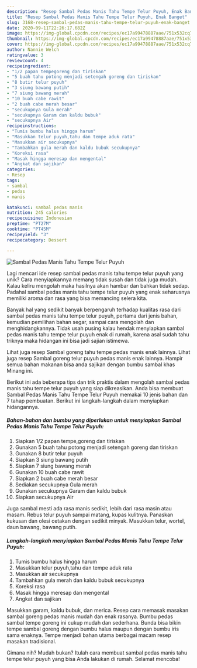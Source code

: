 ```yaml
---
description: "Resep Sambal Pedas Manis Tahu Tempe Telur Puyuh, Enak Banget"
title: "Resep Sambal Pedas Manis Tahu Tempe Telur Puyuh, Enak Banget"
slug: 3168-resep-sambal-pedas-manis-tahu-tempe-telur-puyuh-enak-banget
date: 2020-09-11T22:26:17.682Z
image: https://img-global.cpcdn.com/recipes/ec17a99478887aae/751x532cq70/sambal-pedas-manis-tahu-tempe-telur-puyuh-foto-resep-utama.jpg
thumbnail: https://img-global.cpcdn.com/recipes/ec17a99478887aae/751x532cq70/sambal-pedas-manis-tahu-tempe-telur-puyuh-foto-resep-utama.jpg
cover: https://img-global.cpcdn.com/recipes/ec17a99478887aae/751x532cq70/sambal-pedas-manis-tahu-tempe-telur-puyuh-foto-resep-utama.jpg
author: Nannie Welch
ratingvalue: 3
reviewcount: 4
recipeingredient:
- "1/2 papan tempegoreng dan tiriskan"
- "5 buah tahu potong menjadi setengah goreng dan tiriskan"
- "8 butir telur puyuh"
- "3 siung bawang putih"
- "7 siung bawang merah"
- "10 buah cabe rawit"
- "2 buah cabe merah besar"
- "secukupnya Gula merah"
- "secukupnya Garam dan kaldu bubuk"
- "secukupnya Air"
recipeinstructions:
- "Tumis bumbu halus hingga harum"
- "Masukkan telur puyuh,tahu dan tempe aduk rata"
- "Masukkan air secukupnya"
- "Tambahkan gula merah dan kaldu bubuk secukupnya"
- "Koreksi rasa"
- "Masak hingga meresap dan mengental"
- "Angkat dan sajikan"
categories:
- Resep
tags:
- sambal
- pedas
- manis

katakunci: sambal pedas manis 
nutrition: 245 calories
recipecuisine: Indonesian
preptime: "PT27M"
cooktime: "PT45M"
recipeyield: "3"
recipecategory: Dessert

---
```



![Sambal Pedas Manis Tahu Tempe Telur Puyuh](https://img-global.cpcdn.com/recipes/ec17a99478887aae/751x532cq70/sambal-pedas-manis-tahu-tempe-telur-puyuh-foto-resep-utama.jpg)

Lagi mencari ide resep sambal pedas manis tahu tempe telur puyuh yang unik? Cara menyiapkannya memang tidak susah dan tidak juga mudah. Kalau keliru mengolah maka hasilnya akan hambar dan bahkan tidak sedap. Padahal sambal pedas manis tahu tempe telur puyuh yang enak seharusnya memiliki aroma dan rasa yang bisa memancing selera kita.

Banyak hal yang sedikit banyak berpengaruh terhadap kualitas rasa dari sambal pedas manis tahu tempe telur puyuh, pertama dari jenis bahan, kemudian pemilihan bahan segar, sampai cara mengolah dan menghidangkannya. Tidak usah pusing kalau hendak menyiapkan sambal pedas manis tahu tempe telur puyuh enak di rumah, karena asal sudah tahu triknya maka hidangan ini bisa jadi sajian istimewa.

Lihat juga resep Sambal goreng tahu tempe pedas manis enak lainnya. Lihat juga resep Sambal goreng telur puyuh pedas manis enak lainnya. Hampir semua bahan makanan bisa anda sajikan dengan bumbu sambal khas Minang ini.


Berikut ini ada beberapa tips dan trik praktis dalam mengolah sambal pedas manis tahu tempe telur puyuh yang siap dikreasikan. Anda bisa membuat Sambal Pedas Manis Tahu Tempe Telur Puyuh memakai 10 jenis bahan dan 7 tahap pembuatan. Berikut ini langkah-langkah dalam menyiapkan hidangannya.

<!--inarticleads1-->

##### Bahan-bahan dan bumbu yang diperlukan untuk menyiapkan Sambal Pedas Manis Tahu Tempe Telur Puyuh:

1. Siapkan 1/2 papan tempe,goreng dan tiriskan
1. Gunakan 5 buah tahu potong menjadi setengah goreng dan tiriskan
1. Gunakan 8 butir telur puyuh
1. Siapkan 3 siung bawang putih
1. Siapkan 7 siung bawang merah
1. Gunakan 10 buah cabe rawit
1. Siapkan 2 buah cabe merah besar
1. Sediakan secukupnya Gula merah
1. Gunakan secukupnya Garam dan kaldu bubuk
1. Siapkan secukupnya Air


Juga sambal mesti ada rasa manis sedikit, lebih dari rasa masin atau masam. Rebus telur puyuh sampai matang, kupas kulitnya. Panaskan kukusan dan olesi cetakan dengan sedikit minyak. Masukkan telur, wortel, daun bawang, bawang putih. 

<!--inarticleads2-->

##### Langkah-langkah menyiapkan Sambal Pedas Manis Tahu Tempe Telur Puyuh:

1. Tumis bumbu halus hingga harum
1. Masukkan telur puyuh,tahu dan tempe aduk rata
1. Masukkan air secukupnya
1. Tambahkan gula merah dan kaldu bubuk secukupnya
1. Koreksi rasa
1. Masak hingga meresap dan mengental
1. Angkat dan sajikan


Masukkan garam, kaldu bubuk, dan merica. Resep cara memasak masakan sambal goreng pedas manis mudah dan enak rasanya. Bumbu pedas sambal tempe goreng ini cukup mudah dan sederhana. Bunda bisa bikin tempe sambal goreng dengan bumbu halus maupun dengan bumbu iris sama enaknya. Tempe menjadi bahan utama berbagai macam resep masakan tradisional. 

Gimana nih? Mudah bukan? Itulah cara membuat sambal pedas manis tahu tempe telur puyuh yang bisa Anda lakukan di rumah. Selamat mencoba!
